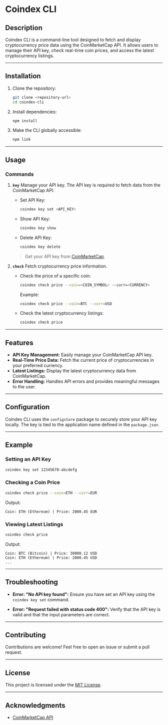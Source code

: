 # Coindex CLI

## Description
Coindex CLI is a command-line tool designed to fetch and display cryptocurrency price data using the CoinMarketCap API. It allows users to manage their API key, check real-time coin prices, and access the latest cryptocurrency listings.

---

## Installation

1. Clone the repository:
   ```bash
   git clone <repository-url>
   cd coindex-cli
   ```

2. Install dependencies:
   ```bash
   npm install
   ```

3. Make the CLI globally accessible:
   ```bash
   npm link
   ```

---

## Usage

### Commands

1. **`key`**
   Manage your API key. The API key is required to fetch data from the CoinMarketCap API.

   - Set API Key:
     ```bash
     coindex key set <API_KEY>
     ```

   - Show API Key:
     ```bash
     coindex key show
     ```

   - Delete API Key:
     ```bash
     coindex key delete
     ```

   > Get your API key from [CoinMarketCap](https://pro.coinmarketcap.com/account).

2. **`check`**
   Fetch cryptocurrency price information.

   - Check the price of a specific coin:
     ```bash
     coindex check price --coin=<COIN_SYMBOL> --curr=<CURRENCY>
     ```
     Example:
     ```bash
     coindex check price --coin=BTC --curr=USD
     ```

   - Check the latest cryptocurrency listings:
     ```bash
     coindex check price
     ```

---

## Features

- **API Key Management:** Easily manage your CoinMarketCap API key.
- **Real-Time Price Data:** Fetch the current price of cryptocurrencies in your preferred currency.
- **Latest Listings:** Display the latest cryptocurrency data from CoinMarketCap.
- **Error Handling:** Handles API errors and provides meaningful messages to the user.

---

## Configuration

Coindex CLI uses the `configstore` package to securely store your API key locally. The key is tied to the application name defined in the `package.json`.

---

## Example

### Setting an API Key
```bash
coindex key set 12345678-abcdefg
```

### Checking a Coin Price
```bash
coindex check price --coin=ETH --curr=EUR
```
Output:
```
Coin: ETH (Ethereum) | Price: 2000.45 EUR
```

### Viewing Latest Listings
```bash
coindex check price
```
Output:
```
Coin: BTC (Bitcoin) | Price: 30000.12 USD
Coin: ETH (Ethereum) | Price: 2000.45 USD
...
```

---

## Troubleshooting

- **Error: "No API key found":**
  Ensure you have set an API key using the `coindex key set` command.

- **Error: "Request failed with status code 400":**
  Verify that the API key is valid and that the input parameters are correct.

---

## Contributing
Contributions are welcome! Feel free to open an issue or submit a pull request.

---

## License
This project is licensed under the [MIT License](LICENSE).

---

## Acknowledgments
- [CoinMarketCap API](https://pro.coinmarketcap.com/)


